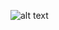 
![alt text](https://github.com/rod-trent/OpenAISecurity/blob/main/Security/Sentinel/Watchlists/updatewatchlist.png "Title")
